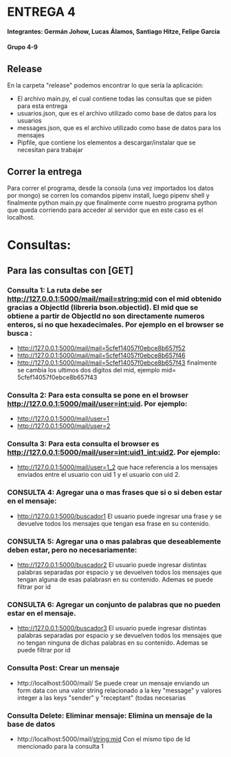 # ENTREGA 4

#### Integrantes: Germán Johow, Lucas Álamos, Santiago Hitze, Felipe Garcia
#### Grupo 4-9

## Release
En la carpeta "release" podemos encontrar lo que sería la aplicación:
- El archivo main.py, el cual contiene todas las consultas que se piden para esta entrega
- usuarios.json, que es el archivo utilizado como base de datos para los usuarios
- messages.json, que es el archivo utilizado como base de datos para los mensajes
- Pipfile, que contiene los elementos a descargar/instalar que se necesitan para trabajar

## Correr la entrega

Para correr el programa, desde la consola (una vez importados los datos por mongo) se corren los comandos pipenv install, luego pipenv shell y finalmente python main.py que finalmente corre nuestro programa python que queda corriendo para acceder al servidor que en este caso es el localhost.

# Consultas:

## Para las consultas con [GET]

### Consulta 1: La ruta debe ser http://127.0.0.1:5000/mail/mail=<string:mid> con el mid obtenido gracias a ObjectId (libreria bson.objectid). El mid que se obtiene a partir de ObjectId no son directamente numeros enteros, si no que hexadecimales. Por ejemplo en el browser se busca :
- http://127.0.0.1:5000/mail/mail=5cfef14057f0ebce8b657f52
- http://127.0.0.1:5000/mail/mail=5cfef14057f0ebce8b657f46
- http://127.0.0.1:5000/mail/mail=5cfef14057f0ebce8b657f43
finalmente se cambia los ultimos dos digitos del mid, ejemplo mid= 5cfef14057f0ebce8b657f43

### Consulta 2: Para esta consulta se pone en el browser http://127.0.0.1:5000/mail/user=<int:uid>. Por ejemplo:
- http://127.0.0.1:5000/mail/user=1
- http://127.0.0.1:5000/mail/user=2

### Consulta 3: Para esta consulta el browser es http://127.0.0.1:5000/mail/user=<int:uid1>_<int:uid2>. Por ejemplo:
- http://127.0.0.1:5000/mail/user=1_2 que hace referencia a los mensajes enviados entre el usuario con uid 1 y el usuario con uid 2.


### CONSULTA 4: Agregar una o mas frases que si o si deben estar en el mensaje:
- http://127.0.0.1:5000/buscador1
El usuario puede ingresar una frase y se devuelve todos los mensajes que tengan esa frase en su contenido.

### CONSULTA 5: Agregar una o mas palabras que deseablemente deben estar, pero no necesariamente:
- http://127.0.0.1:5000/buscador2
El usuario puede ingresar distintas palabras separadas por espacio y se devuelven todos los mensajes que tengan alguna de esas palabrasn en su contenido. Ademas se puede filtrar por id

### CONSULTA 6: Agregar un conjunto de palabras que no pueden estar en el mensaje.
- http://127.0.0.1:5000/buscador3
El usuario puede ingresar distintas palabras separadas por espacio y se devuelven todos los mensajes que no tengan ninguna de dichas palabras en su contenido. Ademas se puede filtrar por id

### Consulta Post: Crear un mensaje
- http://localhost:5000/mail/
Se puede crear un mensaje enviando un form data con una valor string relacionado a la key "message" y  valores integer a las keys "sender" y "receptant" (todas necesarias

### Consulta Delete: Eliminar mensaje: Elimina un mensaje de la base de datos
- http://localhost:5000/mail/<string:mid>
Con el mismo tipo de Id mencionado para la consulta 1